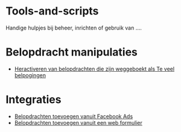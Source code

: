# Tools-and-scripts
Handige hulpjes bij beheer, inrichten of gebruik van .... 

# Belopdracht manipulaties
* [Heractiveren van belopdrachten die zijn weggeboekt als Te veel belpogingen](guides/Heractiveren-van-belopdrachten-die-zijn-weggeboekt-als-Te-veel-belpogingen.md)

# Integraties

* [Belopdrachten toevoegen vanuit Facebook Ads](integrations/Facebook-Lead-to-CallPro-using-Zapier-Webhook.md)
* [Belopdrachten toevoegen vanuit een web formulier](integrations/Microsoft-Form-to-CallPro-using-Microsoft-Flow.md)